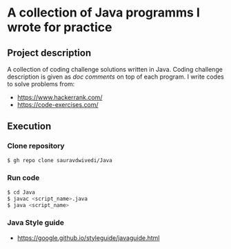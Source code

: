 # A collection of Java programms I wrote for practice

## Project description

A collection of coding challenge solutions written in Java. Coding challenge description is given as _doc comments_ on top of each program. I write codes to solve problems from:

- https://www.hackerrank.com/
- https://code-exercises.com/

## Execution

### Clone repository  

```bash
$ gh repo clone sauravdwivedi/Java
```

### Run code

```bash
$ cd Java
$ javac <script_name>.java
$ java <script_name>
```

### Java Style guide

- https://google.github.io/styleguide/javaguide.html
